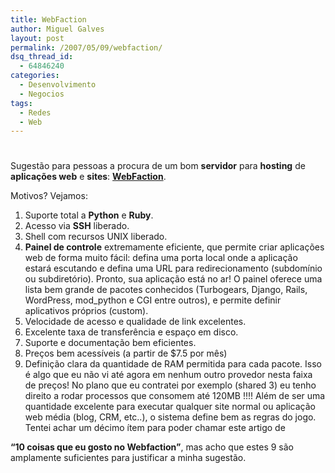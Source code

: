 ```yaml
---
title: WebFaction
author: Miguel Galves
layout: post
permalink: /2007/05/09/webfaction/
dsq_thread_id:
  - 64846240
categories:
  - Desenvolvimento
  - Negocios
tags:
  - Redes
  - Web
---
```

# 

Sugestão para pessoas a procura de um bom **servidor** para **hosting** de **aplicações web** e **sites**: [**WebFaction**][1].

 [1]: http://www.webfaction.com?affiliate=mushroom

Motivos? Vejamos: 
1.  Suporte total a **Python** e **Ruby**.
2.  Acesso via **SSH** liberado.
3.  Shell com recursos UNIX liberado.
4.  **Painel de controle** extremamente eficiente, que permite criar aplicações web de forma muito fácil: defina uma porta local onde a aplicação estará escutando e defina uma URL para redirecionamento (subdomínio ou subdiretório). Pronto, sua aplicação está no ar! O painel oferece uma lista bem grande de pacotes conhecidos (Turbogears, Django, Rails, WordPress, mod_python e CGI entre outros), e permite definir aplicativos próprios (custom).
5.  Velocidade de acesso e qualidade de link excelentes.
6.  Excelente taxa de transferência e espaço em disco.
7.  Suporte e documentação bem eficientes.
8.  Preços bem acessíveis (a partir de $7.5 por mês)
9.  Definição clara da quantidade de RAM permitida para cada pacote. Isso é algo que eu não vi até agora em nenhum outro provedor nesta faixa de preços! No plano que eu contratei por exemplo (shared 3) eu tenho direito a rodar processos que consomem até 120MB !!!! Além de ser uma quantidade excelente para executar qualquer site normal ou aplicação web média (blog, CRM, etc..), o sistema define bem as regras do jogo. Tentei achar um décimo ítem para poder chamar este artigo de 

**“10 coisas que eu gosto no Webfaction”**, mas acho que estes 9 são amplamente suficientes para justificar a minha sugestão.